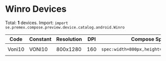 # Winro Devices

Total: **1** devices. Import: `import se.premex.compose.preview.device.catalog.android.Winro`

| Code | Constant | Resolution | DPI | Compose Spec | Preview Usage |
|------|----------|------------|-----|-------------|---------------|
| Voni10 | VONI10 | 800x1280 | 160 | `spec:width=800px,height=1280px,dpi=160` | `@Preview(device = Winro.VONI10)` |

<!-- Generated automatically. Do not edit manually. -->
